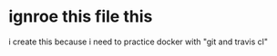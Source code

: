 # ignroe this file this 

i create this because i  need to practice docker with "git and travis cl" 
